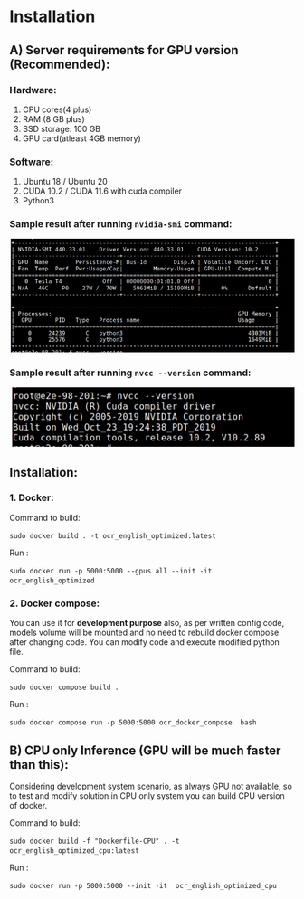 # Installation

## A) Server requirements for GPU version (Recommended):

### Hardware:
1. CPU cores(4 plus)
2. RAM (8 GB plus)
3. SSD storage: 100 GB
4. GPU card(atleast 4GB memory)

### Software:
1. Ubuntu 18 / Ubuntu 20
2. CUDA 10.2 / CUDA 11.6 with cuda compiler 
3. Python3

### Sample result after running `nvidia-smi` command:

![nvidia-smi command](assets/installation/sample-nvidia-command-result.png)


### Sample result after running `nvcc --version` command:

![nvidia-smi command](assets/installation/sample-cuda-compiler-version-command-result.png.png)


## Installation:

### 1. Docker:

Command to build:

```sudo docker build . -t ocr_english_optimized:latest```

Run : 

```sudo docker run -p 5000:5000 --gpus all --init -it  ocr_english_optimized```


### 2. Docker compose:

You can use it for **development purpose** also, as per written config code, models volume will be mounted and no need to rebuild docker compose after changing code. You can modify code and execute modified python file.

Command to build:

```sudo docker compose build .```

Run : 

```sudo docker compose run -p 5000:5000 ocr_docker_compose  bash```


## B) CPU only Inference (GPU will be much faster than this):

Considering development system scenario, as always GPU not available, so to test and modify solution in CPU only system you can build CPU version of docker.

Command to build:

```sudo docker build -f "Dockerfile-CPU" . -t ocr_english_optimized_cpu:latest```

Run : 

```sudo docker run -p 5000:5000 --init -it  ocr_english_optimized_cpu```

